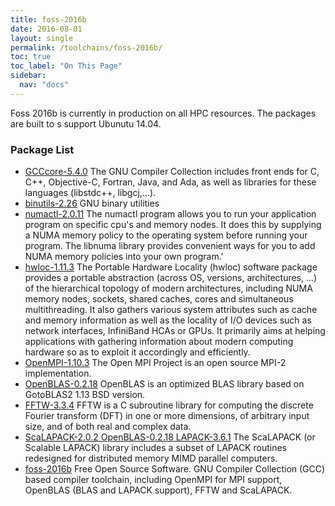 ```yaml
---
title: foss-2016b
date: 2016-08-01
layout: single
permalink: /toolchains/foss-2016b/
toc: true
toc_label: "On This Page"
sidebar:
  nav: "docs"
---
```


Foss 2016b is currently in production on all HPC resources.  The packages are built to s
support Ubunutu 14.04.

### Package List
 * [GCCcore-5.4.0](http://gcc.gnu.org/) The GNU Compiler Collection includes front ends for C, C++, Objective-C, Fortran, Java, and Ada, as well as libraries for these languages (libstdc++, libgcj,...).
 * [binutils-2.26](http://directory.fsf.org/project/binutils/) GNU binary utilities
 * [numactl-2.0.11](http://oss.sgi.com/projects/libnuma/) The numactl program allows you to run your application program on specific cpu's and memory nodes.
 It does this by supplying a NUMA memory policy to the operating system before running your program.
 The libnuma library provides convenient ways for you to add NUMA memory policies into your own program.'
 * [hwloc-1.11.3](http://www.open-mpi.org/projects/hwloc/) The Portable Hardware Locality (hwloc) software package provides a portable abstraction
 (across OS, versions, architectures, ...) of the hierarchical topology of modern architectures, including
 NUMA memory nodes, sockets, shared caches, cores and simultaneous multithreading. It also gathers various
 system attributes such as cache and memory information as well as the locality of I/O devices such as
 network interfaces, InfiniBand HCAs or GPUs. It primarily aims at helping applications with gathering
 information about modern computing hardware so as to exploit it accordingly and efficiently.
 * [OpenMPI-1.10.3](http://www.open-mpi.org/) The Open MPI Project is an open source MPI-2 implementation.
 * [OpenBLAS-0.2.18](http://xianyi.github.com/OpenBLAS/) OpenBLAS is an optimized BLAS library based on GotoBLAS2 1.13 BSD version.
 * [FFTW-3.3.4](http://www.fftw.org) FFTW is a C subroutine library for computing the discrete Fourier transform (DFT)
 in one or more dimensions, of arbitrary input size, and of both real and complex data.
 * [ScaLAPACK-2.0.2 OpenBLAS-0.2.18 LAPACK-3.6.1](http://www.netlib.org/scalapack/) The ScaLAPACK (or Scalable LAPACK) library includes a subset of LAPACK routines redesigned for distributed memory MIMD parallel computers.
 * [foss-2016b](https://github.com/easybuilders/easybuild-easyconfigs/blob/afb34474f4d35d4676b4e5d1cbd94c8e0c978afe/easybuild/easyconfigs/f/foss/foss-2016b.eb) Free Open Source Software. GNU Compiler Collection (GCC) based compiler toolchain, including
 OpenMPI for MPI support, OpenBLAS (BLAS and LAPACK support), FFTW and ScaLAPACK.
